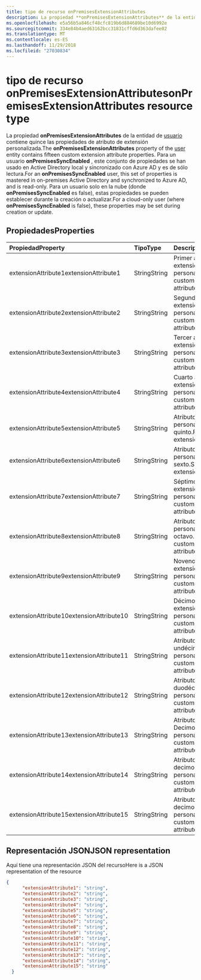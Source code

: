 ```yaml
---
title: tipo de recurso onPremisesExtensionAttributes
description: La propiedad **onPremisesExtensionAttributes** de la entidad de usuario contiene quince las propiedades de atributo de extensión personalizada. Para un usuario **onPremisesSyncEnabled** , este conjunto de propiedades se han usado en Active Directory local y sincronizado con Azure AD y es de sólo lectura. Para un usuario solo en la nube (donde **onPremisesSyncEnabled** es false), estas propiedades se pueden establecer durante la creación o actualizar.
ms.openlocfilehash: e5a56b5a846cf48cfc819b6d884689be10d6992e
ms.sourcegitcommit: 334e84b4aed63162bcc31831cffd6d363dafee02
ms.translationtype: MT
ms.contentlocale: es-ES
ms.lasthandoff: 11/29/2018
ms.locfileid: "27030834"
---
```

# <a name="onpremisesextensionattributes-resource-type"></a><span data-ttu-id="7006b-105">tipo de recurso onPremisesExtensionAttributes</span><span class="sxs-lookup"><span data-stu-id="7006b-105">onPremisesExtensionAttributes resource type</span></span>

<span data-ttu-id="7006b-106">La propiedad **onPremisesExtensionAttributes** de la entidad de [usuario](user.md) contiene quince las propiedades de atributo de extensión personalizada.</span><span class="sxs-lookup"><span data-stu-id="7006b-106">The **onPremisesExtensionAttributes** property of the [user](user.md) entity contains fifteen custom extension attribute properties.</span></span> <span data-ttu-id="7006b-107">Para un usuario **onPremisesSyncEnabled** , este conjunto de propiedades se han usado en Active Directory local y sincronizado con Azure AD y es de sólo lectura.</span><span class="sxs-lookup"><span data-stu-id="7006b-107">For an **onPremisesSyncEnabled** user, this set of properties is mastered in on-premises Active Directory and synchronized to Azure AD, and is read-only.</span></span> <span data-ttu-id="7006b-108">Para un usuario solo en la nube (donde **onPremisesSyncEnabled** es false), estas propiedades se pueden establecer durante la creación o actualizar.</span><span class="sxs-lookup"><span data-stu-id="7006b-108">For a cloud-only user (where **onPremisesSyncEnabled** is false), these properties may be set during creation or update.</span></span>


## <a name="properties"></a><span data-ttu-id="7006b-109">Propiedades</span><span class="sxs-lookup"><span data-stu-id="7006b-109">Properties</span></span>
| <span data-ttu-id="7006b-110">Propiedad</span><span class="sxs-lookup"><span data-stu-id="7006b-110">Property</span></span>     | <span data-ttu-id="7006b-111">Tipo</span><span class="sxs-lookup"><span data-stu-id="7006b-111">Type</span></span>   |<span data-ttu-id="7006b-112">Descripción</span><span class="sxs-lookup"><span data-stu-id="7006b-112">Description</span></span>|
|:---------------|:--------|:----------|
|<span data-ttu-id="7006b-113">extensionAttribute1</span><span class="sxs-lookup"><span data-stu-id="7006b-113">extensionAttribute1</span></span>|<span data-ttu-id="7006b-114">String</span><span class="sxs-lookup"><span data-stu-id="7006b-114">String</span></span>| <span data-ttu-id="7006b-115">Primer atributo de extensión personalizable.</span><span class="sxs-lookup"><span data-stu-id="7006b-115">First customizable extension attribute.</span></span> |
|<span data-ttu-id="7006b-116">extensionAttribute2</span><span class="sxs-lookup"><span data-stu-id="7006b-116">extensionAttribute2</span></span>|<span data-ttu-id="7006b-117">String</span><span class="sxs-lookup"><span data-stu-id="7006b-117">String</span></span>| <span data-ttu-id="7006b-118">Segundo atributo de extensión personalizable.</span><span class="sxs-lookup"><span data-stu-id="7006b-118">Second customizable extension attribute.</span></span> |
|<span data-ttu-id="7006b-119">extensionAttribute3</span><span class="sxs-lookup"><span data-stu-id="7006b-119">extensionAttribute3</span></span>|<span data-ttu-id="7006b-120">String</span><span class="sxs-lookup"><span data-stu-id="7006b-120">String</span></span>| <span data-ttu-id="7006b-121">Tercer atributo de extensión personalizable.</span><span class="sxs-lookup"><span data-stu-id="7006b-121">Third customizable extension attribute.</span></span> |
|<span data-ttu-id="7006b-122">extensionAttribute4</span><span class="sxs-lookup"><span data-stu-id="7006b-122">extensionAttribute4</span></span>|<span data-ttu-id="7006b-123">String</span><span class="sxs-lookup"><span data-stu-id="7006b-123">String</span></span>| <span data-ttu-id="7006b-124">Cuarto atributo de extensión personalizable.</span><span class="sxs-lookup"><span data-stu-id="7006b-124">Fourth customizable extension attribute.</span></span> |
|<span data-ttu-id="7006b-125">extensionAttribute5</span><span class="sxs-lookup"><span data-stu-id="7006b-125">extensionAttribute5</span></span>|<span data-ttu-id="7006b-126">String</span><span class="sxs-lookup"><span data-stu-id="7006b-126">String</span></span>| <span data-ttu-id="7006b-127">Atributo de extensión personalizable quinto.</span><span class="sxs-lookup"><span data-stu-id="7006b-127">Fifth customizable extension attribute.</span></span> |
|<span data-ttu-id="7006b-128">extensionAttribute6</span><span class="sxs-lookup"><span data-stu-id="7006b-128">extensionAttribute6</span></span>|<span data-ttu-id="7006b-129">String</span><span class="sxs-lookup"><span data-stu-id="7006b-129">String</span></span>| <span data-ttu-id="7006b-130">Atributo de extensión personalizable sexto.</span><span class="sxs-lookup"><span data-stu-id="7006b-130">Sixth customizable extension attribute.</span></span> |
|<span data-ttu-id="7006b-131">extensionAttribute7</span><span class="sxs-lookup"><span data-stu-id="7006b-131">extensionAttribute7</span></span>|<span data-ttu-id="7006b-132">String</span><span class="sxs-lookup"><span data-stu-id="7006b-132">String</span></span>| <span data-ttu-id="7006b-133">Séptimo atributo de extensión personalizable.</span><span class="sxs-lookup"><span data-stu-id="7006b-133">Seventh customizable extension attribute.</span></span> |
|<span data-ttu-id="7006b-134">extensionAttribute8</span><span class="sxs-lookup"><span data-stu-id="7006b-134">extensionAttribute8</span></span>|<span data-ttu-id="7006b-135">String</span><span class="sxs-lookup"><span data-stu-id="7006b-135">String</span></span>| <span data-ttu-id="7006b-136">Atributo de extensión personalizable octavo.</span><span class="sxs-lookup"><span data-stu-id="7006b-136">Eighth customizable extension attribute.</span></span> |
|<span data-ttu-id="7006b-137">extensionAttribute9</span><span class="sxs-lookup"><span data-stu-id="7006b-137">extensionAttribute9</span></span>|<span data-ttu-id="7006b-138">String</span><span class="sxs-lookup"><span data-stu-id="7006b-138">String</span></span>| <span data-ttu-id="7006b-139">Noveno atributo de extensión personalizable.</span><span class="sxs-lookup"><span data-stu-id="7006b-139">Ninth customizable extension attribute.</span></span> |
|<span data-ttu-id="7006b-140">extensionAttribute10</span><span class="sxs-lookup"><span data-stu-id="7006b-140">extensionAttribute10</span></span>|<span data-ttu-id="7006b-141">String</span><span class="sxs-lookup"><span data-stu-id="7006b-141">String</span></span>| <span data-ttu-id="7006b-142">Décimo atributo de extensión personalizable.</span><span class="sxs-lookup"><span data-stu-id="7006b-142">Tenth customizable extension attribute.</span></span> |
|<span data-ttu-id="7006b-143">extensionAttribute11</span><span class="sxs-lookup"><span data-stu-id="7006b-143">extensionAttribute11</span></span>|<span data-ttu-id="7006b-144">String</span><span class="sxs-lookup"><span data-stu-id="7006b-144">String</span></span>| <span data-ttu-id="7006b-145">Atributo de extensión undécima personalizable.</span><span class="sxs-lookup"><span data-stu-id="7006b-145">Eleventh customizable extension attribute.</span></span> |
|<span data-ttu-id="7006b-146">extensionAttribute12</span><span class="sxs-lookup"><span data-stu-id="7006b-146">extensionAttribute12</span></span>|<span data-ttu-id="7006b-147">String</span><span class="sxs-lookup"><span data-stu-id="7006b-147">String</span></span>| <span data-ttu-id="7006b-148">Atributo de extensión duodécima personalizable.</span><span class="sxs-lookup"><span data-stu-id="7006b-148">Twelfth customizable extension attribute.</span></span> |
|<span data-ttu-id="7006b-149">extensionAttribute13</span><span class="sxs-lookup"><span data-stu-id="7006b-149">extensionAttribute13</span></span>|<span data-ttu-id="7006b-150">String</span><span class="sxs-lookup"><span data-stu-id="7006b-150">String</span></span>| <span data-ttu-id="7006b-151">Atributo de extensión Decimotercera personalizable.</span><span class="sxs-lookup"><span data-stu-id="7006b-151">Thirteenth customizable extension attribute.</span></span> |
|<span data-ttu-id="7006b-152">extensionAttribute14</span><span class="sxs-lookup"><span data-stu-id="7006b-152">extensionAttribute14</span></span>|<span data-ttu-id="7006b-153">String</span><span class="sxs-lookup"><span data-stu-id="7006b-153">String</span></span>| <span data-ttu-id="7006b-154">Atributo de extensión decimocuarta personalizable.</span><span class="sxs-lookup"><span data-stu-id="7006b-154">Fourteenth customizable extension attribute.</span></span> |
|<span data-ttu-id="7006b-155">extensionAttribute15</span><span class="sxs-lookup"><span data-stu-id="7006b-155">extensionAttribute15</span></span>|<span data-ttu-id="7006b-156">String</span><span class="sxs-lookup"><span data-stu-id="7006b-156">String</span></span>| <span data-ttu-id="7006b-157">Atributo de extensión decimoquinta personalizable.</span><span class="sxs-lookup"><span data-stu-id="7006b-157">Fifteenth customizable extension attribute.</span></span> |

## <a name="json-representation"></a><span data-ttu-id="7006b-158">Representación JSON</span><span class="sxs-lookup"><span data-stu-id="7006b-158">JSON representation</span></span>

<span data-ttu-id="7006b-159">Aquí tiene una representación JSON del recurso</span><span class="sxs-lookup"><span data-stu-id="7006b-159">Here is a JSON representation of the resource</span></span>

<!-- {
  "blockType": "resource",
  "optionalProperties": [

  ],
  "@odata.type": "microsoft.graph.onPremisesExtensionAttributes"
}-->


```json
{
      "extensionAttribute1": "string",
      "extensionAttribute2": "string",
      "extensionAttribute3": "string",
      "extensionAttribute4": "string",
      "extensionAttribute5": "string",
      "extensionAttribute6": "string",
      "extensionAttribute7": "string",
      "extensionAttribute8": "string",
      "extensionAttribute9": "string",
      "extensionAttribute10": "string",
      "extensionAttribute11": "string",
      "extensionAttribute12": "string",
      "extensionAttribute13": "string",
      "extensionAttribute14": "string",
      "extensionAttribute15": "string"
  }

```


<!-- uuid: 8fcb5dbc-d5aa-4681-8e31-b001d5168d79
2015-10-25 14:57:30 UTC -->
<!-- {
  "type": "#page.annotation",
  "description": "onPremisesExtensionAttributes resource",
  "keywords": "",
  "section": "documentation",
  "tocPath": ""
}-->